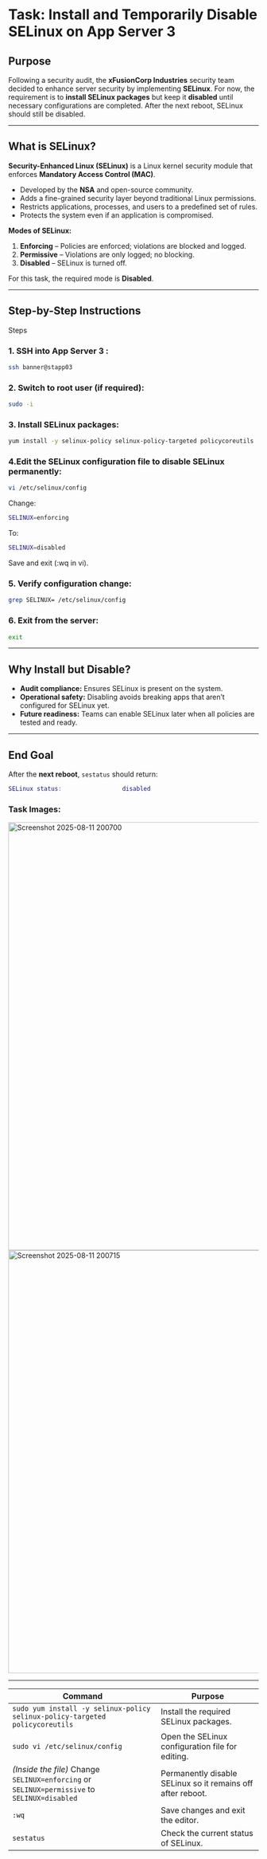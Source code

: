 # **Task: Install and Temporarily Disable SELinux on App Server 3**

## **Purpose**
Following a security audit, the **xFusionCorp Industries** security team decided to enhance server security by implementing **SELinux**. For now, the requirement is to **install SELinux packages** but keep it **disabled** until necessary configurations are completed. After the next reboot, SELinux should still be disabled.

---

## **What is SELinux?**
**Security-Enhanced Linux (SELinux)** is a Linux kernel security module that enforces **Mandatory Access Control (MAC)**.  
- Developed by the **NSA** and open-source community.  
- Adds a fine-grained security layer beyond traditional Linux permissions.  
- Restricts applications, processes, and users to a predefined set of rules.  
- Protects the system even if an application is compromised.

**Modes of SELinux:**
1. **Enforcing** – Policies are enforced; violations are blocked and logged.  
2. **Permissive** – Violations are only logged; no blocking.  
3. **Disabled** – SELinux is turned off.  

For this task, the required mode is **Disabled**.

---

## **Step-by-Step Instructions**

Steps
### 1. SSH into App Server 3 :

```bash
ssh banner@stapp03
```

### 2. Switch to root user (if required):

```bash
sudo -i
```

### 3. Install SELinux packages:

```bash
yum install -y selinux-policy selinux-policy-targeted policycoreutils
```

### 4.Edit the SELinux configuration file to disable SELinux permanently:

```bash
vi /etc/selinux/config
```
Change:

```bash
SELINUX=enforcing
```

To:
```bash
SELINUX=disabled
```
Save and exit (:wq in vi).

### 5. Verify configuration change:

```bash
grep SELINUX= /etc/selinux/config
```

### 6. Exit from the server:

```bash
exit
```

---

## **Why Install but Disable?**
- **Audit compliance:** Ensures SELinux is present on the system.  
- **Operational safety:** Disabling avoids breaking apps that aren’t configured for SELinux yet.  
- **Future readiness:** Teams can enable SELinux later when all policies are tested and ready.  

---

## **End Goal**
After the **next reboot**, `sestatus` should return:
```lua
SELinux status:                 disabled
```

### Task Images:

<img width="1743" height="859" alt="Screenshot 2025-08-11 200700" src="https://github.com/user-attachments/assets/beefc603-5ebc-4bf7-af6e-b17788a28878" />

<img width="1803" height="849" alt="Screenshot 2025-08-11 200715" src="https://github.com/user-attachments/assets/f9276b57-332c-44fc-844a-c5556d84386a" />

---

| Command | Purpose |
|---------|---------|
| `sudo yum install -y selinux-policy selinux-policy-targeted policycoreutils` | Install the required SELinux packages. |
| `sudo vi /etc/selinux/config` | Open the SELinux configuration file for editing. |
| *(Inside the file)* Change `SELINUX=enforcing` or `SELINUX=permissive` to `SELINUX=disabled` | Permanently disable SELinux so it remains off after reboot. |
| `:wq` | Save changes and exit the editor. |
| `sestatus` | Check the current status of SELinux. |

